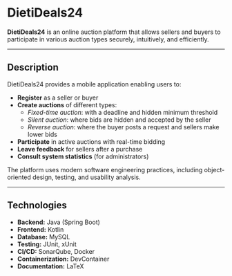 # DietiDeals24

**DietiDeals24** is an online auction platform that allows sellers and buyers to participate in various auction types securely, intuitively, and efficiently.

---

## Description

DietiDeals24 provides a mobile application enabling users to:

- **Register** as a seller or buyer  
- **Create auctions** of different types:  
  - *Fixed-time auction*: with a deadline and hidden minimum threshold  
  - *Silent auction*: where bids are hidden and accepted by the seller  
  - *Reverse auction*: where the buyer posts a request and sellers make lower bids  
- **Participate** in active auctions with real-time bidding  
- **Leave feedback** for sellers after a purchase  
- **Consult system statistics** (for administrators)  

The platform uses modern software engineering practices, including object-oriented design, testing, and usability analysis.

---

## Technologies

- **Backend:** Java (Spring Boot)  
- **Frontend:** Kotlin  
- **Database:** MySQL  
- **Testing:** JUnit, xUnit  
- **CI/CD:** SonarQube, Docker  
- **Containerization:** DevContainer  
- **Documentation:** LaTeX  
